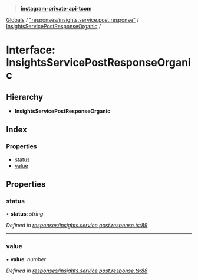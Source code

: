 > **[instagram-private-api-tcom](../README.md)**

[Globals](../README.md) / ["responses/insights.service.post.response"](../modules/_responses_insights_service_post_response_.md) / [InsightsServicePostResponseOrganic](_responses_insights_service_post_response_.insightsservicepostresponseorganic.md) /

# Interface: InsightsServicePostResponseOrganic

## Hierarchy

* **InsightsServicePostResponseOrganic**

## Index

### Properties

* [status](_responses_insights_service_post_response_.insightsservicepostresponseorganic.md#status)
* [value](_responses_insights_service_post_response_.insightsservicepostresponseorganic.md#value)

## Properties

###  status

• **status**: *string*

*Defined in [responses/insights.service.post.response.ts:89](https://github.com/cuonglnhust/instagram-private-api-tcom/blob/3e16058/src/responses/insights.service.post.response.ts#L89)*

___

###  value

• **value**: *number*

*Defined in [responses/insights.service.post.response.ts:88](https://github.com/cuonglnhust/instagram-private-api-tcom/blob/3e16058/src/responses/insights.service.post.response.ts#L88)*